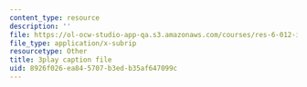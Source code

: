 ```yaml
---
content_type: resource
description: ''
file: https://ol-ocw-studio-app-qa.s3.amazonaws.com/courses/res-6-012-introduction-to-probability-spring-2018/8926f026ea845707b3edb35af647099c_lET4uQLpmM0.vtt
file_type: application/x-subrip
resourcetype: Other
title: 3play caption file
uid: 8926f026-ea84-5707-b3ed-b35af647099c
---
```

